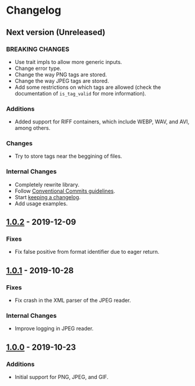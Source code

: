 # Changelog

## Next version (Unreleased)

### BREAKING CHANGES

- Use trait impls to allow more generic inputs.
- Change error type.
- Change the way PNG tags are stored.
- Change the way JPEG tags are stored.
- Add some restrictions on which tags are allowed (check the documentation of
  `is_tag_valid` for more information).

### Additions

- Added support for RIFF containers, which include WEBP, WAV, and AVI, among
  others.

### Changes

- Try to store tags near the beggining of files.

### Internal Changes

- Completely rewrite library.
- Follow [Conventional Commits guidelines](https://www.conventionalcommits.org).
- Start [keeping a changelog](https://keepachangelog.com).
- Add usage examples.

## [1.0.2] - 2019-12-09

### Fixes

- Fix false positive from format identifier due to eager return.

## [1.0.1] - 2019-10-28

### Fixes

- Fix crash in the XML parser of the JPEG reader.

### Internal Changes

- Improve logging in JPEG reader.

## [1.0.0] - 2019-10-23

### Additions

- Initial support for PNG, JPEG, and GIF.

[1.0.2]: https://gitlab.com/memedb/memedb_core/-/compare/v1.0.1...v1.0.2
[1.0.1]: https://gitlab.com/memedb/memedb_core/-/compare/v1.0.0...v1.0.1
[1.0.0]: https://gitlab.com/memedb/memedb_core/-/commits/v1.0.0
